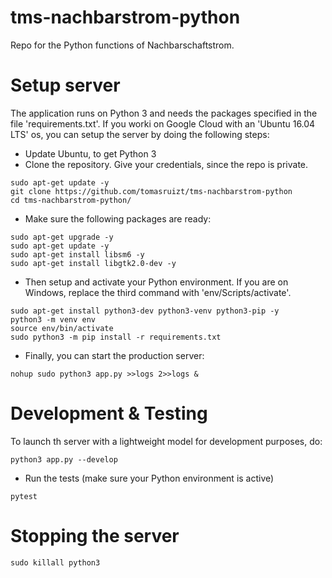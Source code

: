 # tms-nachbarstrom-python
Repo for the Python functions of Nachbarschaftstrom.
# Setup server
The application runs on Python 3 and needs the packages specified 
in the file 'requirements.txt'. If you worki on Google 
Cloud with an 'Ubuntu 16.04 LTS' os, you can setup the server by doing the 
following steps:
* Update Ubuntu, to get Python 3
* Clone the repository. Give your credentials, since the repo is private.

````commandline
sudo apt-get update -y
git clone https://github.com/tomasruizt/tms-nachbarstrom-python
cd tms-nachbarstrom-python/
````
* Make sure the following packages are ready:
````commandline
sudo apt-get upgrade -y
sudo apt-get update -y
sudo apt-get install libsm6 -y
sudo apt-get install libgtk2.0-dev -y
````

* Then setup and activate your Python environment. If you are on Windows,
replace the third command with 'env/Scripts/activate'.
```commandline
sudo apt-get install python3-dev python3-venv python3-pip -y
python3 -m venv env 
source env/bin/activate
sudo python3 -m pip install -r requirements.txt
```

* Finally, you can start the production server:
```commandline
nohup sudo python3 app.py >>logs 2>>logs &
```
# Development & Testing
To launch th server with a lightweight model for development purposes, do:
```commandline
python3 app.py --develop
```
* Run the tests (make sure your Python environment is active)
````commandline
pytest
````

# Stopping the server
```commandline
sudo killall python3
```